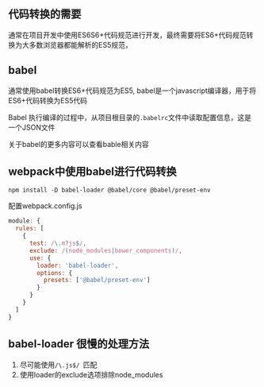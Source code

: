 
## 代码转换的需要
通常在项目开发中使用ES6S6+代码规范进行开发，最终需要将ES6+代码规范转换为大多数浏览器都能解析的ES5规范，

## babel
通常使用babel转换ES6+代码规范为ES5, babel是一个javascript编译器，用于将ES6+代码转换为ES5代码

Babel 执行编译的过程中，从项目根目录的`.babelrc`文件中读取配置信息，这是一个JSON文件


关于babel的更多内容可以查看bable相关内容

## webpack中使用babel进行代码转换
```shell
npm install -D babel-loader @babel/core @babel/preset-env
```

配置webpack.config.js
```js
module: {
  rules: [
    {
      test: /\.m?js$/,
      exclude: /(node_modules|bower_components)/,
      use: {
        loader: 'babel-loader',
        options: {
          presets: ['@babel/preset-env']
        }
      }
    }
  ]
}
```

## babel-loader 很慢的处理方法
1. 尽可能使用`/\.js$/ `匹配
2. 使用loader的exclude选项排除node_modules